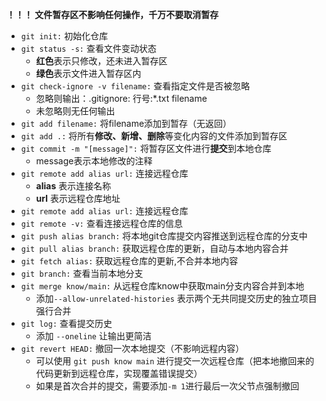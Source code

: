 **！！！ 文件暂存区不影响任何操作，千万不要取消暂存**
- ```git init:``` 初始化仓库
- ```git status -s:```  查看文件变动状态 
  - **红色**表示只修改，还未进入暂存区
  - **绿色**表示文件进入暂存区内
- ```git check-ignore -v filename:```  查看指定文件是否被忽略 
  - 忽略则输出：.gitignore: 行号:*.txt      filename
  - 未忽略则无任何输出
- ```git add filename:``` 将filename添加到暂存（无返回）
- ```git add .:``` 将所有**修改、新增、删除**等变化内容的文件添加到暂存区
- ```git commit -m "[message]":``` 将暂存区文件进行**提交**到本地仓库
  - message表示本地修改的注释
- ```git remote add alias url:``` 连接远程仓库
  - **alias** 表示连接名称
  - **url** 表示远程仓库地址   
- ```git remote add alias url:``` 连接远程仓库
- ```git remote -v:``` 查看连接远程仓库的信息
- ```git push alias branch:``` 将本地git仓库提交内容推送到远程仓库的分支中
- ```git pull alias branch:``` 获取远程仓库的更新，自动与本地内容合并
- ```git fetch alias:``` 获取远程仓库的更新,不合并本地内容
- ```git branch:``` 查看当前本地分支
- ```git merge know/main:``` 从远程仓库know中获取main分支内容合并到本地
  - 添加```--allow-unrelated-histories``` 表示两个无共同提交历史的独立项目强行合并
- ```git log:``` 查看提交历史
  - 添加 ```--oneline``` 让输出更简洁
- ```git revert HEAD:``` 撤回一次本地提交（不影响远程内容）
  - 可以使用 ```git push know main``` 进行提交一次远程仓库（把本地撤回来的代码更新到远程仓库，实现覆盖错误提交）
  - 如果是首次合并的提交，需要添加```-m 1```进行最后一次父节点强制撤回
